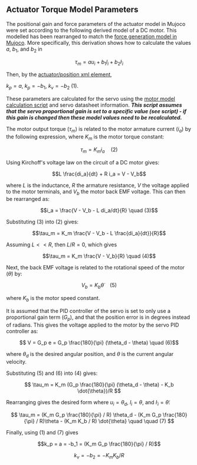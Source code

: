 ## Actuator Torque Model Parameters
The positional gain and force parameters of the actuator model in Mujoco were
set according to the following derived model of a DC motor. This modelled has
been rearranged to match the [force generation model in
Mujoco](https://mujoco.readthedocs.io/en/stable/computation/index.html#force-generation). More
specifically, this derivation shows how to calculate the values $a$, $b_1$, and
$b_2$ in

$$\tau_m = a u_i + b_1 l_i + b_2 \dot{l}_i$$

Then, by the [actuator/position xml element](https://mujoco.readthedocs.io/en/stable/XMLreference.html#actuator-position), 

$k_p = a$, $k_p = -b_1$, $k_v = -b_2$ (1).

These parameters are calculated for the servo using the [motor model calculation
script](./calc_actuator_model.py) and servo datasheet information. **_This
script assumes that the servo proportional gain is set to a specific value (see
script) - if this gain is changed then these model values need to be
recalculated._**


The motor output torque ($\tau_m$) is related to the motor armature current
($i_a$) by the following expression, where $K_m$ is the motor torque constant:

$$\tau_m = K_m i_a \quad (2)$$

Using Kirchoff's voltage law on the circuit of a DC motor gives:

$$L \frac{di_a}{dt} + R i_a = V - V_b$$

where $L$ is the inductance, $R$ the armature resistance, $V$ the voltage
applied to the motor terminals, and $V_b$ the motor back EMF
voltage. This can then be rearranged as:

$$i_a = \frac{V - V_b - L di_a/dt}{R} \quad (3)$$

Substituting (3) into (2) gives:

$$\tau_m = K_m \frac{V - V_b - L \frac{di_a}{dt}}{R}$$

Assuming $L << R$, then $L/R = 0$, which gives

$$\tau_m = K_m \frac{V - V_b}{R} \quad (4)$$

Next, the back EMF voltage is related to the rotational speed of the motor
($\dot{\theta}$) by:

$$ V_b = K_b \dot{\theta} \quad (5)$$

where $K_b$ is the motor speed constant.

It is assumed that the PID controller of the servo is set to only use a
proportional gain term ($G_p$), and that the position error is in degrees
instead of radians. This gives the voltage applied to the motor by the servo PID
controller as:

$$ V = G_p e = G_p \frac{180}{\pi} (\theta_d - \theta) \quad (6)$$

where $\theta_d$ is the desired angular position, and $\theta$ is the current
angular velocity.

Substituting (5) and (6) into (4) gives:

$$
\tau_m = K_m (G_p \frac{180}{\pi} (\theta_d - \theta) - K_b \dot{\theta})/R
$$

Rearranging gives the desired form where $u_i = \theta_d$, $l_i = \theta$, and
$\dot{l}_i = \dot{\theta}$:

$$
\tau_m = (K_m G_p \frac{180}{\pi} / R) \theta_d - (K_m G_p \frac{180}{\pi} / R)\theta - (K_m K_b / R) \dot{\theta} \quad \quad (7)
$$

Finally, using (1) and (7) gives

$$k_p = a = -b_1 = (K_m G_p \frac{180}{\pi} / R)$$

$$k_v = -b_2 = -K_m K_b / R$$
